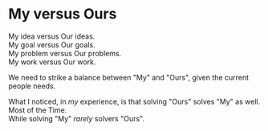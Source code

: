 # My versus Ours

My idea versus Our ideas.  
My goal versus Our goals.  
My problem versus Our problems.  
My work versus Our work.

We need to strike a balance between "My" and "Ours", given the current people needs.

What I noticed, in _my_ experience, is that solving "Ours" solves "My" as well. Most of the Time.  
While solving "My" _rarely_ solvers "Ours".
